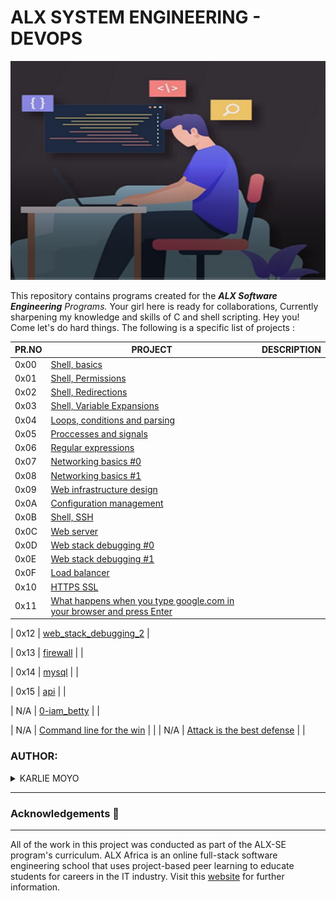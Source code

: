 
# ALX SYSTEM ENGINEERING - DEVOPS

<img alt="coding" width="784" height="350" src="https://github.com/Karlie-crypto/alx-system_engineering-devops/blob/master/new.png" />

This repository contains programs created for the _**ALX Software Engineering** Programs._ Your girl here is ready for collaborations, Currently sharpening my knowledge and skills of C and shell scripting. Hey you! Come let's do hard things. The following is a specific list of projects :

| PR.NO | PROJECT                                                                                                                                                 | DESCRIPTION |
| ----- | ------------------------------------------------------------------------------------------------------------------------------------------------------- | ----------- |
| 0x00  | [Shell, basics](./0x00-shell_basics/)                                                                                                                   |             |
| 0x01  | [Shell, Permissions](./0x01-shell_permissions/)                                                                                                         |             |
| 0x02  | [Shell, Redirections](./0x02-shell_redirections/)                                                                                                       |             |
| 0x03  | [Shell, Variable Expansions](./0x03-shell_variables_expansions/)                                                                                        |             |
| 0x04  | [Loops, conditions and parsing](./0x04-loops_conditions_and_parsing/)                                                                                   |             |
| 0x05  | [Proccesses and signals](./0x05-processes_and_signals/)                                                                                                 |             |
| 0x06  | [Regular expressions](./0x06-regular_expressions/)                                                                                                      |             |
| 0x07  | [Networking basics #0](./0x07-networking_basics/)                                                                                                       |             |
| 0x08  | [Networking basics #1](./0x08-networking_basics_2/)                                                                                                     |             |
| 0x09  | [Web infrastructure design](./0x09-web_infrastructure_design/)                                                                                          |             |
| 0x0A  | [Configuration management](./0x0A-configuration_management/)                                                                                            |             |
| 0x0B  | [Shell, SSH](./0x0B-ssh/)                                                                                                                               |             |
| 0x0C  | [Web server](./0x0C-web_server/)                                                                                                                        |             |
| 0x0D  | [Web stack debugging #0](./0x0D-web_stack_debugging_0/)                                                                                                 |             |
| 0x0E  | [Web stack debugging #1](./0x0E-web_stack_debugging_1/)                                                                                                 |             |
| 0x0F  | [Load balancer](./0x0F-load_balancer/)                                                                                                                  |             |
| 0x10  | [HTTPS SSL](./0x10-https_ssl/)                                                                                                                          |             |
| 0x11  | [What happens when you type google.com in your browser and press Enter](./0x11-what_happens_when_your_type_google_com_in_your_browser_and_press_enter/) |             |

| 0x12  | [web_stack_debugging_2](./0x12-web_stack_debugging_2/)             |

| 0x13  | [firewall](./0x13-firewall/)                         |             |

| 0x14  | [mysql](./0x14-mysql/)                               |             |

| 0x15  | [api](./0x15-api/)                                   |             |

| N/A   | [0-iam_betty](./0-iam_betty/)                        |             |

| N/A   | [Command line for the win](./command_line_for_the_win)                                                                                                  |             |
| N/A   | [Attack is the best defense](./attack_is_the_best_defense/)                                                                                               |             |


### AUTHOR:
<details>
    <summary>KARLIE MOYO</summary>
    <ul>
        <li>
            <a href="https://github.com/Karlie-crypto">Github</a>
        </li>
        <li>
            <a href="https://twitter.com/karlieemoyo">Twitter</a>
        </li>
        <li>
            <a href="https://www.linkedin.com/in/karlie-moyo/">Linkedin</a>
        </li>
    </ul>
</details>

---

### Acknowledgements  :pray:
___
All of the work in this project was conducted as part of the ALX-SE program's curriculum. ALX Africa is an online full-stack software engineering school that uses project-based peer learning to educate students for careers in the IT industry. Visit this <a href="https://www.alxafrica.com/software-engineering-2022">website</a> for further information.
